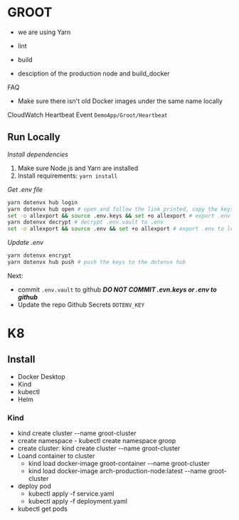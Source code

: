 # GROOT

- we are using Yarn
- lint
- build

- desciption of the production node and build_docker


FAQ
- Make sure there isn't old  Docker images under the same name locally 


CloudWatch Heartbeat Event
`DemoApp/Groot/Heartbeat`


## Run Locally

_*Install dependencies*_
1. Make sure Node.js and Yarn are installed
2. Install requirements: `yarn install`

_*Get .env file*_
```bash
yarn dotenvx hub login
yarn dotenvx hub open # open and follow the link printed, copy the keys to .env.keys locally
set -o allexport && source .env.keys && set +o allexport # export .env.keys to local environment
yarn dotenvx decrypt # decrypt .env.vault to .env
set -o allexport && source .env && set +o allexport # export .env to local environment
```

_*Update .env*_
```bash
yarn dotenvx encrypt
yarn dotenvx hub push # push the keys to the dotenvx hub
```
Next: 
- commit `.env.vault` to github _**DO NOT COMMIT .evn.keys or .env to github**_
- Update the repo Github Secrets `DOTENV_KEY`



# K8

## Install

- Docker Desktop
- Kind
- kubectl
- Helm


### Kind
- kind create cluster --name groot-cluster
- create namespace - kubectl create namespace groop
- create cluster: kind create cluster --name groot-cluster 
- Loand container to cluster
    - kind load docker-image groot-container --name groot-cluster
    - kind load docker-image arch-production-node:latest --name groot-cluster
- deploy pod
    - kubectl apply -f service.yaml
    - kubectl apply -f deployment.yaml
- kubectl get pods
